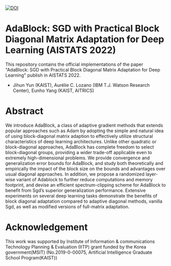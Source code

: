 [![DOI](https://zenodo.org/badge/DOI/10.5281/zenodo.10034281.svg)](https://doi.org/10.5281/zenodo.10034281)

# AdaBlock: SGD with Practical Block Diagonal Matrix Adaptation for Deep Learning (AISTATS 2022)
This repository contains the official implementations of the paper "AdaBlock: SGD with Practical Block Diagonal Matrix Adaptation for Deep Learning" publish in AISTATS 2022.
+ Jihun Yun (KAIST), Aurélie C. Lozano (IBM T.J. Watson Research Center), Eunho Yang (KAIST, AITRICS)

# Abstract
We introduce AdaBlock, a class of adaptive gradient methods that extends popular approaches such as Adam by adopting the simple and natural idea of using block-diagonal matrix adaption to effectively utilize structural characteristics of deep learning architectures. Unlike other quadratic or block-diagonal approaches, AdaBlock has complete freedom to select block-diagonal groups, providing a wider trade-off applicable even to extremely high-dimensional problems. We provide convergence and generalization error bounds for AdaBlock, and study both theoretically and empirically the impact of the block size on the bounds and advantages over usual diagonal approaches. In addition, we propose a randomized layer-wise variant of Adablock to further reduce computations and memory footprint, and devise an efficient spectrum-clipping scheme for AdaBlock to benefit from Sgd’s superior generalization performance. Extensive experiments on several deep learning tasks demonstrate the benefits of block diagonal adaptation compared to adaptive diagonal methods, vanilla Sgd, as well as modified versions of full-matrix adaptation.

# Acknowledgement
This work was supported by Institute of Information & communications Technology Planning & Evaluation (IITP) grant funded by the Korea government(MSIT) (No.2019-0-00075, Artificial Intelligence Graduate School Program(KAIST))
